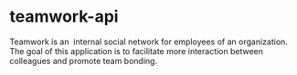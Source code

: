 # teamwork-api
Teamwork is an ​ internal social network for employees of an organization. The goal of this application is to facilitate more interaction between colleagues and promote team bonding.
